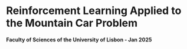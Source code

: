 # Reinforcement Learning Applied to the Mountain Car Problem
#### Faculty of Sciences of the University of Lisbon - Jan 2025
